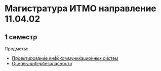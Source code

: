 # Магистратура ИТМО направление 11.04.02

## 1 семестр

Предметы:

- [Проектирование инфокоммуникационных систем](term-1/design-of-infocommunication-systems)
- [Основы кибербезопасности](term-1/fundamentals-of-cyber-security)

